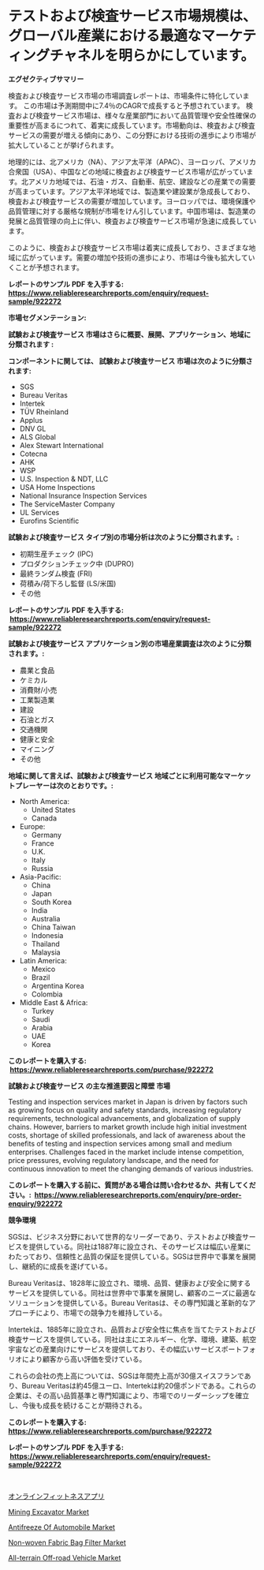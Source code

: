 <p><h1>テストおよび検査サービス市場規模は、グローバル産業における最適なマーケティングチャネルを明らかにしています。</h1></p><p><strong>エグゼクティブサマリー</strong></p>
<p><p>検査および検査サービス市場の市場調査レポートは、市場条件に特化しています。 この市場は予測期間中に7.4％のCAGRで成長すると予想されています。 検査および検査サービス市場は、様々な産業部門において品質管理や安全性確保の重要性が高まるにつれて、着実に成長しています。市場動向は、検査および検査サービスの需要が増える傾向にあり、この分野における技術の進歩により市場が拡大していることが挙げられます。</p><p>地理的には、北アメリカ（NA）、アジア太平洋（APAC）、ヨーロッパ、アメリカ合衆国（USA）、中国などの地域に検査および検査サービス市場が広がっています。北アメリカ地域では、石油・ガス、自動車、航空、建設などの産業での需要が高まっています。アジア太平洋地域では、製造業や建設業が急成長しており、検査および検査サービスの需要が増加しています。ヨーロッパでは、環境保護や品質管理に対する厳格な規制が市場をけん引しています。中国市場は、製造業の発展と品質管理の向上に伴い、検査および検査サービス市場が急速に成長しています。</p><p>このように、検査および検査サービス市場は着実に成長しており、さまざまな地域に広がっています。需要の増加や技術の進歩により、市場は今後も拡大していくことが予想されます。</p></p>
<p><strong>レポートのサンプル PDF を入手する: <a href="https://www.reliableresearchreports.com/enquiry/request-sample/922272">https://www.reliableresearchreports.com/enquiry/request-sample/922272</a></strong></p>
<p><strong>市場セグメンテーション:</strong></p>
<p><strong> 試験および検査サービス 市場はさらに概要、展開、アプリケーション、地域に分類されます :</strong></p>
<p><strong>コンポーネントに関しては、 試験および検査サービス 市場は次のように分類されます: &nbsp;</strong></p>
<p><ul><li>SGS</li><li>Bureau Veritas</li><li>Intertek</li><li>TÜV Rheinland</li><li>Applus</li><li>DNV GL</li><li>ALS Global</li><li>Alex Stewart International</li><li>Cotecna</li><li>AHK</li><li>WSP</li><li>U.S. Inspection & NDT, LLC</li><li>USA Home Inspections</li><li>National Insurance Inspection Services</li><li>The ServiceMaster Company</li><li>UL Services</li><li>Eurofins Scientific</li></ul></p>
<p><strong> 試験および検査サービス タイプ別の市場分析は次のように分類されます。:</strong></p>
<p><ul><li>初期生産チェック (IPC)</li><li>プロダクションチェック中 (DUPRO)</li><li>最終ランダム検査 (FRI)</li><li>荷積み/荷下ろし監督 (LS/米国)</li><li>その他</li></ul></p>
<p><strong>レポートのサンプル PDF を入手する: &nbsp;<a href="https://www.reliableresearchreports.com/enquiry/request-sample/922272">https://www.reliableresearchreports.com/enquiry/request-sample/922272</a></strong></p>
<p><strong> 試験および検査サービス アプリケーション別の市場産業調査は次のように分類されます。:</strong></p>
<p><ul><li>農業と食品</li><li>ケミカル</li><li>消費財/小売</li><li>工業製造業</li><li>建設</li><li>石油とガス</li><li>交通機関</li><li>健康と安全</li><li>マイニング</li><li>その他</li></ul></p>
<p><strong>地域に関して言えば、試験および検査サービス 地域ごとに利用可能なマーケットプレーヤーは次のとおりです。:</strong></p>
<p><ul>
    <li>
        North America:
        <ul>
            <li>United States</li>
            <li>Canada</li>
        </ul>
    </li>
    <li>
        Europe:
        <ul>
            <li>Germany</li>
            <li>France</li>
            <li>U.K.</li>
            <li>Italy</li>
            <li>Russia</li>
        </ul>
    </li>
    <li>
        Asia-Pacific:
        <ul>
            <li>China</li>
            <li>Japan</li>
            <li>South Korea</li>
            <li>India</li>
            <li>Australia</li>
            <li>China Taiwan</li>
            <li>Indonesia</li>
            <li>Thailand</li>
            <li>Malaysia</li>
        </ul>
    </li>
    <li>
        Latin America:
        <ul>
            <li>Mexico</li>
            <li>Brazil</li>
            <li>Argentina Korea</li>
            <li>Colombia</li>
        </ul>
    </li>
    <li>
        Middle East & Africa:
        <ul>
            <li>Turkey</li>
            <li>Saudi</li>
            <li>Arabia</li>
            <li>UAE</li>
            <li>Korea</li>
        </ul>
    </li>
    </ul></p>
<p><strong>このレポートを購入する: &nbsp;<a href="https://www.reliableresearchreports.com/purchase/922272">https://www.reliableresearchreports.com/purchase/922272</a></strong></p>
<p><strong>試験および検査サービス の主な推進要因と障壁 市場</strong></p>
<p><p>Testing and inspection services market in Japan is driven by factors such as growing focus on quality and safety standards, increasing regulatory requirements, technological advancements, and globalization of supply chains. However, barriers to market growth include high initial investment costs, shortage of skilled professionals, and lack of awareness about the benefits of testing and inspection services among small and medium enterprises. Challenges faced in the market include intense competition, price pressures, evolving regulatory landscape, and the need for continuous innovation to meet the changing demands of various industries.</p></p>
<p><strong>このレポートを購入する前に、質問がある場合は問い合わせるか、共有してください。:&nbsp; <a href="https://www.reliableresearchreports.com/enquiry/pre-order-enquiry/922272">https://www.reliableresearchreports.com/enquiry/pre-order-enquiry/922272</a></strong></p>
<p><strong>競争環境</strong></p>
<p><p>SGSは、ビジネス分野において世界的なリーダーであり、テストおよび検査サービスを提供している。同社は1887年に設立され、そのサービスは幅広い産業にわたっており、信頼性と品質の保証を提供している。SGSは世界中で事業を展開し、継続的に成長を遂げている。</p><p>Bureau Veritasは、1828年に設立され、環境、品質、健康および安全に関するサービスを提供している。同社は世界中で事業を展開し、顧客のニーズに最適なソリューションを提供している。Bureau Veritasは、その専門知識と革新的なアプローチにより、市場での競争力を維持している。</p><p>Intertekは、1885年に設立され、品質および安全性に焦点を当てたテストおよび検査サービスを提供している。同社は主にエネルギー、化学、環境、建築、航空宇宙などの産業向けにサービスを提供しており、その幅広いサービスポートフォリオにより顧客から高い評価を受けている。</p><p>これらの会社の売上高については、SGSは年間売上高が30億スイスフランであり、Bureau Veritasは約45億ユーロ、Intertekは約20億ポンドである。これらの企業は、その高い品質基準と専門知識により、市場でのリーダーシップを確立し、今後も成長を続けることが期待される。</p></p>
<p><strong>このレポートを購入する: &nbsp; <a href="https://www.reliableresearchreports.com/purchase/922272">https://www.reliableresearchreports.com/purchase/922272</a></strong></p>
<p><strong>レポートのサンプル PDF を入手する: &nbsp;<a href="https://www.reliableresearchreports.com/enquiry/request-sample/922272">https://www.reliableresearchreports.com/enquiry/request-sample/922272</a></strong><strong></strong></p>
<p>&nbsp;</p>
<p><p><a href="https://github.com/mohamedbakry57/Market-Research-Report-List-2/blob/main/3676142182477.md">オンラインフィットネスアプリ</a></p><p><a href="https://github.com/mancsybtousav/Market-Research-Report-List-1/blob/main/mining-excavator-market.md">Mining Excavator Market</a></p><p><a href="https://github.com/josesg55/Market-Research-Report-List-1/blob/main/antifreeze-of-automobile-market.md">Antifreeze Of Automobile Market</a></p><p><a href="https://issuu.com/reportprime-2/docs/non-woven-fabric-bag-filter-market-size-2030.pptx">Non-woven Fabric Bag Filter Market</a></p><p><a href="https://issuu.com/reportprime-2/docs/all-terrain-off-road-vehicle-market-size-2030.pptx">All-terrain Off-road Vehicle Market</a></p></p>